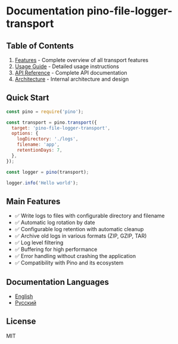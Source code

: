 # Documentation pino-file-logger-transport

## Table of Contents

1. [Features](FEATURES.md) - Complete overview of all transport features
2. [Usage Guide](USAGE.md) - Detailed usage instructions
3. [API Reference](API.md) - Complete API documentation
4. [Architecture](ARCHITECTURE.md) - Internal architecture and design

## Quick Start

```javascript
const pino = require('pino');

const transport = pino.transport({
  target: 'pino-file-logger-transport',
  options: {
    logDirectory: './logs',
    filename: 'app',
    retentionDays: 7,
  },
});

const logger = pino(transport);

logger.info('Hello world');
```

## Main Features

- ✅ Write logs to files with configurable directory and filename
- ✅ Automatic log rotation by date
- ✅ Configurable log retention with automatic cleanup
- ✅ Archive old logs in various formats (ZIP, GZIP, TAR)
- ✅ Log level filtering
- ✅ Buffering for high performance
- ✅ Error handling without crashing the application
- ✅ Compatibility with Pino and its ecosystem

## Documentation Languages

- [English](README.md)
- [Русский](README_RU.md)

## License

MIT